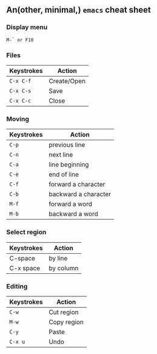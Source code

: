 ## An(other, minimal,) `emacs` cheat sheet

### Display menu
```
M-` or F10
```

### Files

|Keystrokes  | Action|
|------------|------------
|`C-x C-f`   | Create/Open|
|`C-x C-s`   | Save|
|`C-x C-c`   | Close|

### Moving

|Keystrokes  | Action|
|------------|------------
|`C-p `      | previous line|
|`C-n `      | next line|
|`C-a `      | line beginning|
|`C-e `      | end of line|
|`C-f `      | forward a character|
|`C-b `      | backward a character|
|`M-f `      | forward a word|
|`M-b `      | backward a word|

### Select region

|Keystrokes  | Action|
|------------|------------
|C-space     | by line
|C-x space   | by column

### Editing

|Keystrokes  | Action|
|------------|------------
|`C-w `      | Cut region|
|`M-w`       | Copy region|
|`C-y`       | Paste|
|`C-x u`     | Undo|




